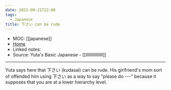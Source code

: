 ```yaml
---
date: 2022-09-21T22:00
tags:
  - Japanese
title: 下さい can be rude
---
```

- MOC: [[japanese]]
- [Home](https://misudashi.ga/)
- Linked notes: 
- Source: Yuta's Basic Japanese - [[IIIIIIllIllIlIl]]
----------
Yuta says here that 下さい (kudasai) can be rude. His girlfriend's mom sort of offended him using 下さい as a way to say "please do ---" because it supposes that you are at a lower hierarchy level.